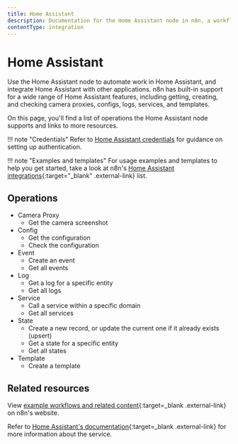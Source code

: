 ```yaml
---
title: Home Assistant
description: Documentation for the Home Assistant node in n8n, a workflow automation platform. Includes details of operations and configuration, and links to examples and credentials information.
contentType: integration
---
```


# Home Assistant

Use the Home Assistant node to automate work in Home Assistant, and integrate Home Assistant with other applications. n8n has built-in support for a wide range of Home Assistant features, including getting, creating, and checking camera proxies, configs, logs, services, and templates. 

On this page, you'll find a list of operations the Home Assistant node supports and links to more resources.

!!! note "Credentials"
    Refer to [Home Assistant credentials](/integrations/builtin/credentials/homeassistant/) for guidance on setting up authentication. 

!!! note "Examples and templates"
    For usage examples and templates to help you get started, take a look at n8n's [Home Assistant integrations](https://n8n.io/integrations/home-assistant/){:target="_blank" .external-link} list.


## Operations

* Camera Proxy
    * Get the camera screenshot
* Config
    * Get the configuration
    * Check the configuration
* Event
    * Create an event
    * Get all events
* Log
    * Get a log for a specific entity
    * Get all logs
* Service
    * Call a service within a specific domain
    * Get all services
* State
    * Create a new record, or update the current one if it already exists (upsert)
    * Get a state for a specific entity
    * Get all states
* Template
    * Create a template

## Related resources


View [example workflows and related content](https://n8n.io/integrations/home-assistant/){:target=_blank .external-link} on n8n's website.


Refer to [Home Assistant's documentation](https://developers.home-assistant.io/docs/api/rest/){:target=_blank .external-link} for more information about the service.
